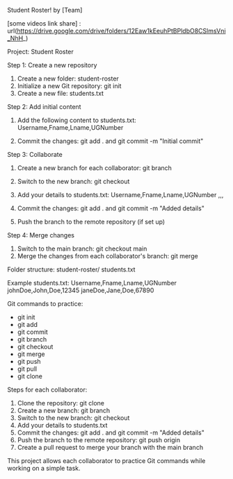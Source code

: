 Student Roster! by <CodeCraft Circle> [Team]

[some videos link share] : url(https://drive.google.com/drive/folders/12Eaw1kEeuhPtBPldbO8CSlmsVni_NhH_)

Project: Student Roster

Step 1: Create a new repository

1. Create a new folder: student-roster
2. Initialize a new Git repository: git init
3. Create a new file: students.txt

Step 2: Add initial content

1. Add the following content to students.txt:
Username,Fname,Lname,UGNumber

2. Commit the changes: git add . and git commit -m "Initial commit"

Step 3: Collaborate

1. Create a new branch for each collaborator: git branch <username>
2. Switch to the new branch: git checkout <username>
3. Add your details to students.txt:
Username,Fname,Lname,UGNumber
<username>,<fname>,<lname>,<ugNumber>

4. Commit the changes: git add . and git commit -m "Added <username> details"
5. Push the branch to the remote repository (if set up)

Step 4: Merge changes

1. Switch to the main branch: git checkout main
2. Merge the changes from each collaborator's branch: git merge <username>

Folder structure:
student-roster/
students.txt

Example students.txt:
Username,Fname,Lname,UGNumber
johnDoe,John,Doe,12345
janeDoe,Jane,Doe,67890

Git commands to practice:

- git init
- git add
- git commit
- git branch
- git checkout
- git merge
- git push
- git pull
- git clone

Steps for each collaborator:

1. Clone the repository: git clone <repository-url>
2. Create a new branch: git branch <username>
3. Switch to the new branch: git checkout <username>
4. Add your details to students.txt
5. Commit the changes: git add . and git commit -m "Added <username> details"
6. Push the branch to the remote repository: git push origin <username>
7. Create a pull request to merge your branch with the main branch

This project allows each collaborator to practice Git commands while working on a simple task.
